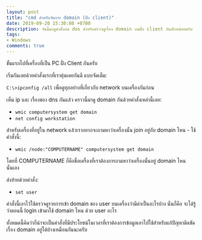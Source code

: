 ```yaml
---
layout: post
title: "cmd สำหรับจัดการ domain (ฝั่ง client)"
date: 2019-09-20 15:30:08 +0700
description: วันนี้มาดูคำสั่งบน dos สำหรับตรวจดูเรื่อง domain บนฝั่ง client กันสักหน่อยครับ
tags:
- Windows
comments: true
---
```

ขั้นแรกไปที่เครื่องที่เป็น PC ฝั่ง Client กันครับ

เริ่มกันเลยด้วยคำสั่งแรกที่เราคุ้นเคยกันดี แบบจัดเต็ม:

`C:\>ipconfig /all` เพื่อดูทุกอย่างที่เกี่ยวกับ network บนเครื่องกันก่อน

เห็น ip และ เรื่องของ dns กันแล้ว คราวนี้มาดู domain กันด้วยคำสั่งเหล่านี้เลย:

- `wmic computersystem get domain`
- `net config workstation`

สำหรับเครื่องที่อยู่ใน network แล้วเราอยากจะถามหาว่าเครื่องนั้น join อยู่กับ domain ไหน - ใช้คำสั่งนี้:

- `wmic /node:"COMPUTERNAME" computersystem get domain`

โดยที่ COMPUTERNAME ก็คือชื่อเครื่องที่เราต้องการถามหาว่าเครื่องนั้นอยู่ domain ไหนนั่นเอง

ส่งท้ายด้วยคำสั่ง:

- `set user`

คำสั่งนี้เอาไว้ใช้ตรวจดูรายการเข้า domain ของ user บนเครื่องว่ามีค่าเป็นอะไรบ้าง นั่นก็คือ จะได้รู้ว่าตอนนี้ login เข้ามาใช้ domain ไหน ด้วย user อะไร

ทั้งหมดนี้คิดว่าก็น่าจะเป็นคำสั่งที่มีประโยชน์ในเวลาที่เราต้องการข้อมูลเอาไปใช้สำหรับแก้ปัญหาติดขัดเรื่อง domain อยู่ได้บ้างเหมือนกันนะครับ
